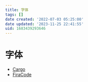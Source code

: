 ```yaml
---
title: 字体
tags: []
date created: '2022-07-03 05:25:00'
date updated: '2023-11-25 22:41:55'
uid: 1683439293646
---
```


# 字体

- [Cargo](https://cargo.site/)
- [FiraCode](https://github.com/tonsky/FiraCode)
